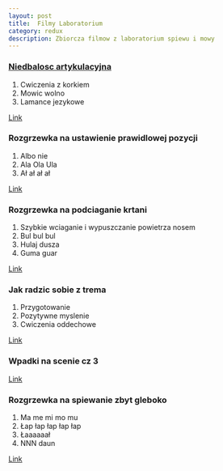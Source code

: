 ```yaml
---
layout: post
title:  Filmy Laboratorium
category: redux 
description: Zbiorcza filmow z laboratorium spiewu i mowy
---
```


### [Niedbalosc artykulacyjna](https://www.facebook.com/groups/3451613141521052/permalink/3531321003550265/)
1. Cwiczenia z korkiem
2. Mowic wolno
3. Lamance jezykowe

[Link](https://www.facebook.com/groups/3451613141521052/permalink/3531321003550265/)

### Rozgrzewka na ustawienie prawidlowej pozycji
1. Albo nie
2. Ala Ola Ula
3. Ał ał ał ał

[Link](https://www.facebook.com/groups/3451613141521052/permalink/3548985058450526/)

### Rozgrzewka na podciaganie krtani
1. Szybkie wciaganie i wypuszczanie powietrza nosem
2. Bul bul bul
3. Hulaj dusza
4. Guma guar

[Link](https://www.facebook.com/groups/3451613141521052/permalink/3546225925393106/)

### Jak radzic sobie z trema
1. Przygotowanie
2. Pozytywne myslenie
3. Cwiczenia oddechowe

[Link](https://www.facebook.com/groups/3451613141521052/permalink/3531303746885324/)

### Wpadki na scenie cz 3

[Link](https://www.facebook.com/groups/3451613141521052/permalink/3531310016884697/)

### Rozgrzewka na spiewanie zbyt gleboko
1. Ma me mi mo mu
2. Łap łap łap łap łap
3. Łaaaaaał
4. NNN daun

[Link](https://www.facebook.com/groups/3451613141521052/permalink/3543880102294355/)